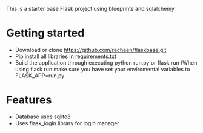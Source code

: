 This is a starter base Flask project using blueprints and sqlalchemy

# Getting started
  * Download or clone <https://github.com/racheen/flaskbase.git>
  * Pip install all libraries in [requirements.txt](https://github.com/racheen/flask-server/blob/master/requirements.txt)
  * Build the application through executing python run.py or flask run (When using flask run make sure you have set your enviromental variables to FLASK_APP=run.py

# Features
  * Database uses sqlite3
  * Uses flask_login library for login manager
